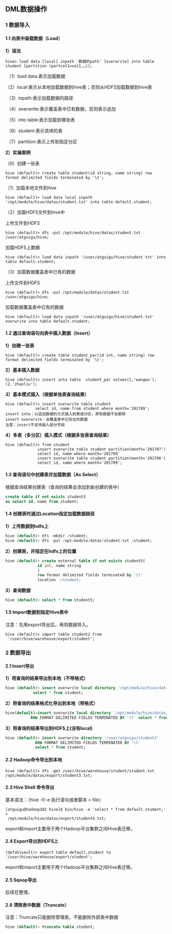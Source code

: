 ## DML数据操作

### 1 数据导入

#### 1.1 向表中装载数据（Load）

**1）语法**

```shell
hive> load data [local] inpath '数据的path' [overwrite] into table student [partition (partcol1=val1,…)];
```

​	（1）load data:表示加载数据

​	（2）local:表示从本地加载数据到hive表；否则从HDFS加载数据到hive表

​	（3）inpath:表示加载数据的路径

​	（4）overwrite:表示覆盖表中已有数据，否则表示追加

​	（5）into table:表示加载到哪张表

​	（6）student:表示具体的表

​	（7）partition:表示上传到指定分区

**2）实操案例**

（0）创建一张表

```shell
hive (default)> create table student(id string, name string) row format delimited fields terminated by '\t';
```

（1）加载本地文件到hive

```shell
hive (default)> load data local inpath '/opt/module/hive/datas/student.txt' into table default.student;
```

（2）加载HDFS文件到hive中

上传文件到HDFS

```shell
hive (default)> dfs -put /opt/module/hive/datas/student.txt /user/atguigu/hive;
```

加载HDFS上数据

```shell
hive (default)> load data inpath '/user/atguigu/hive/student.txt' into table default.student;
```

（3）加载数据覆盖表中已有的数据

上传文件到HDFS

```shell
hive (default)> dfs -put /opt/module/datas/student.txt /user/atguigu/hive;
```

加载数据覆盖表中已有的数据

```shell
hive (default)> load data inpath '/user/atguigu/hive/student.txt' overwrite into table default.student;
```

#### 1.2 通过查询语句向表中插入数据（Insert）

**1）创建一张表**

```shell
hive (default)> create table student_par(id int, name string) row format delimited fields terminated by '\t';
```

**2）基本插入数据**

```shell
hive (default)> insert into table  student_par values(1,'wangwu'),(2,'zhaoliu');
```

**3）基本模式插入（根据单张表查询结果）**

```shell
hive (default)> insert overwrite table student 
             select id, name from student where month='201709';
insert into：以追加数据的方式插入到表或分区，原有数据不会删除
insert overwrite：会覆盖表中已存在的数据
注意：insert不支持插入部分字段
```

**4）多表（多分区）插入模式（根据多张表查询结果）**

```shell
hive (default)> from student
              insert overwrite table student partition(month='201707')
              select id, name where month='201709'
              insert overwrite table student partition(month='201706')
              select id, name where month='201709';
```

#### 1.3 查询语句中创建表并加载数据（As Select）

根据查询结果创建表（查询的结果会添加到新创建的表中）

```sql
create table if not exists student3
as select id, name from student;
```

#### 1.4 创建表时通过Location指定加载数据路径

**1）上传数据到hdfs上**

```sql
hive (default)> dfs -mkdir /student;
hive (default)> dfs -put /opt/module/datas/student.txt /student;
```

**2）创建表，并指定在hdfs上的位置**

```sql
hive (default)> create external table if not exists student5(
              id int, name string
              )
              row format delimited fields terminated by '\t'
              location '/student;
```

**3）查询数据**

```sql
hive (default)> select * from student5;
```

#### 1.5 Import数据到指定Hive表中

注意：先用export导出后，再将数据导入。

```shell
hive (default)> import table student2 from
 '/user/hive/warehouse/export/student';
```

### 2 数据导出

#### 2.1 Insert导出

**1）将查询的结果导出到本地（不带格式）**

```sql
hive (default)> insert overwrite local directory '/opt/module/hive/datas/export/student'
            select * from student;
```

**2）将查询的结果格式化导出到本地（带格式）**

```sql
hive(default)>insert overwrite local directory '/opt/module/hive/datas/export/student1'
           ROW FORMAT DELIMITED FIELDS TERMINATED BY '\t' select * from student;
```

**3）将查询的结果导出到HDFS上(没有local)**

```sql
hive (default)> insert overwrite directory '/user/atguigu/student2'
             ROW FORMAT DELIMITED FIELDS TERMINATED BY '\t' 
             select * from student;
```

#### 2.2 Hadoop命令导出到本地

```shell
hive (default)> dfs -get /user/hive/warehouse/student/student.txt
/opt/module/datas/export/student3.txt;
```

#### 2.3 Hive Shell 命令导出

基本语法：（hive -f/-e 执行语句或者脚本 > file）

```shell
[atguigu@hadoop102 hive]$ bin/hive -e 'select * from default.student;' >
 /opt/module/hive/datas/export/student4.txt;
```

export和import主要用于两个Hadoop平台集群之间Hive表迁移。

#### 2.4 Export导出到HDFS上

```shell
(defahiveult)> export table default.student to '/user/hive/warehouse/export/student';
```

export和import主要用于两个Hadoop平台集群之间Hive表迁移。

####  2.5 Sqoop导出

后续在整理。

#### 2.6 清除表中数据（Truncate）

注意：Truncate只能删除管理表，不能删除外部表中数据

```sql
hive (default)> truncate table student;
```
